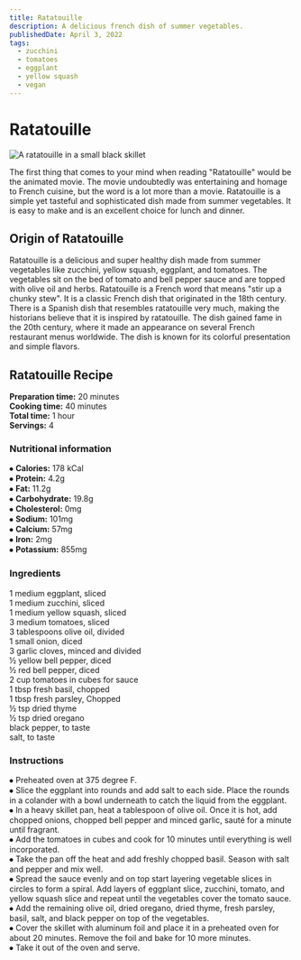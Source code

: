 ```yaml
---
title: Ratatouille
description: A delicious french dish of summer vegetables.
publishedDate: April 3, 2022
tags:
  - zucchini
  - tomatoes
  - eggplant
  - yellow squash
  - vegan
---
```


# Ratatouille

![A ratatouille in a small black skillet](/ratatouille.jpg "image")

The first thing that comes to your mind when reading "Ratatouille" would be the animated movie. The movie undoubtedly was entertaining and homage to French cuisine, but the word is a lot more than a movie. Ratatouille is a simple yet tasteful and sophisticated dish made from summer vegetables. It is easy to make and is an excellent choice for lunch and dinner.

## Origin of Ratatouille

Ratatouille is a delicious and super healthy dish made from summer vegetables like zucchini, yellow squash, eggplant, and tomatoes. The vegetables sit on the bed of tomato and bell pepper sauce and are topped with olive oil and herbs. Ratatouille is a French word that means "stir up a chunky stew". It is a classic French dish that originated in the 18th century. There is a Spanish dish that resembles ratatouille very much, making the historians believe that it is inspired by ratatouille. The dish gained fame in the 20th century, where it made an appearance on several French restaurant menus worldwide. The dish is known for its colorful presentation and simple flavors. 

## Ratatouille Recipe

**Preparation time:** 20 minutes  
**Cooking time:**  40 minutes  
**Total time:** 1 hour  
**Servings:** 4  

### Nutritional information

⦁	**Calories:** 178 kCal  
⦁	**Protein:** 4.2g  
⦁	**Fat:** 11.2g  
⦁	**Carbohydrate:** 19.8g  
⦁	**Cholesterol:** 0mg  
⦁	**Sodium:** 101mg  
⦁	**Calcium:** 57mg  
⦁	**Iron:** 2mg  
⦁	**Potassium:** 855mg  

### Ingredients

1 medium eggplant, sliced  
1 medium zucchini, sliced  
1 medium yellow squash, sliced  
3 medium tomatoes, sliced  
3 tablespoons olive oil, divided  
1 small onion, diced  
3 garlic cloves, minced and divided  
½ yellow bell pepper, diced  
½ red bell pepper, diced  
2 cup tomatoes in cubes for sauce  
1 tbsp fresh basil, chopped  
1 tbsp fresh parsley, Chopped  
½ tsp dried thyme  
½ tsp dried oregano  
black pepper, to taste  
salt, to taste  

### Instructions

⦁	Preheated oven at 375 degree F.  
⦁ Slice the eggplant into rounds and add salt to each side. Place the rounds in a colander with a bowl underneath to catch the liquid from the eggplant.  
⦁	In a heavy skillet pan, heat a tablespoon of olive oil. Once it is hot, add chopped onions, chopped bell pepper and minced garlic, sauté for a minute until fragrant.  
⦁	Add the tomatoes in cubes and cook for 10 minutes until everything is well incorporated.   
⦁	Take the pan off the heat and add freshly chopped basil. Season with salt and pepper and mix well.  
⦁	Spread the sauce evenly and on top start layering vegetable slices in circles to form a spiral. Add layers of eggplant slice, zucchini, tomato, and yellow squash slice and repeat until the vegetables cover the tomato sauce.   
⦁	Add the remaining olive oil, dried oregano, dried thyme, fresh parsley, basil, salt, and black pepper on top of the vegetables.  
⦁	Cover the skillet with aluminum foil and place it in a preheated oven for about 20 minutes. Remove the foil and bake for 10 more minutes.  
⦁	Take it out of the oven and serve.  

